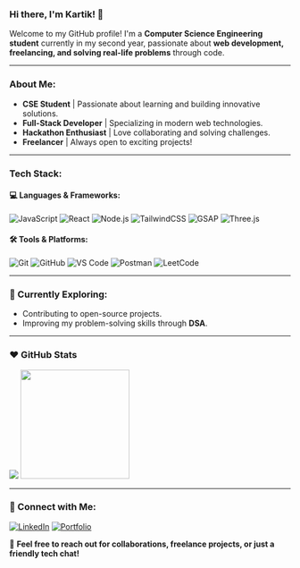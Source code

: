 ### Hi there, I'm Kartik! 👋

Welcome to my GitHub profile! I'm a **Computer Science Engineering student** currently in my second year, passionate about **web development, freelancing, and solving real-life problems** through code.

---

###  About Me:
-  **CSE Student** | Passionate about learning and building innovative solutions.
-  **Full-Stack Developer** | Specializing in modern web technologies.
-  **Hackathon Enthusiast** | Love collaborating and solving challenges.
-  **Freelancer** | Always open to exciting projects!

---

###  Tech Stack:
#### 💻 Languages & Frameworks:
![JavaScript](https://img.shields.io/badge/JavaScript-%23F7DF1E.svg?style=for-the-badge&logo=javascript&logoColor=black)
![React](https://img.shields.io/badge/React-%2361DAFB.svg?style=for-the-badge&logo=react&logoColor=black)
![Node.js](https://img.shields.io/badge/Node.js-%23339933.svg?style=for-the-badge&logo=node.js&logoColor=white)
![TailwindCSS](https://img.shields.io/badge/TailwindCSS-%2338B2AC.svg?style=for-the-badge&logo=tailwind-css&logoColor=white)
![GSAP](https://img.shields.io/badge/GSAP-%88CE02.svg?style=for-the-badge&logo=greensock&logoColor=black)
![Three.js](https://img.shields.io/badge/Three.js-%23000000.svg?style=for-the-badge&logo=three.js&logoColor=white)

#### 🛠️ Tools & Platforms:
![Git](https://img.shields.io/badge/Git-%23F05032.svg?style=for-the-badge&logo=git&logoColor=white)
![GitHub](https://img.shields.io/badge/GitHub-%23181717.svg?style=for-the-badge&logo=github&logoColor=white)
![VS Code](https://img.shields.io/badge/VS%20Code-%23007ACC.svg?style=for-the-badge&logo=visual-studio-code&logoColor=white)
![Postman](https://img.shields.io/badge/Postman-%23FF6C37.svg?style=for-the-badge&logo=postman&logoColor=white)
![LeetCode](https://img.shields.io/badge/LeetCode-%23FFA116.svg?style=for-the-badge&logo=leetcode&logoColor=black)


---

### 🌱 Currently Exploring:
- Contributing to open-source projects.
- Improving my problem-solving skills through **DSA**.

---


### ❤️ GitHub Stats
![](http://github-profile-summary-cards.vercel.app/api/cards/stats?username=kartik7588&theme=aura_dark)</img> <a href="https://github-readme-stats.vercel.app/api/top-langs/?username=kartik7588&langs_count=10&theme=github_dark_dimmed&show_icons=true&hide_border=false&layout=compact"><img src="https://github-readme-stats.vercel.app/api/top-langs/?username=kartik7588&langs_count=10&theme=github_dark_dimmed&show_icons=true&hide_border=false&layout=compact" height=195px></img></a></p>


---

### 🤝 Connect with Me:
[![LinkedIn](https://img.shields.io/badge/LinkedIn-%230077B5.svg?style=for-the-badge&logo=linkedin&logoColor=white)](https://www.linkedin.com/in/kartik-jangid-4a7b4828b/)
[![Portfolio](https://img.shields.io/badge/Portfolio-%23000000.svg?style=for-the-badge&logo=vercel&logoColor=white)](https://linktr.ee/kartikjangid7)

💌 **Feel free to reach out for collaborations, freelance projects, or just a friendly tech chat!**
